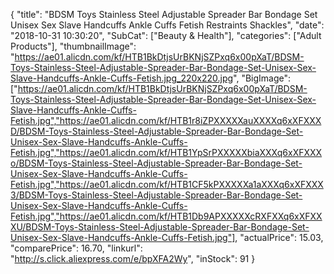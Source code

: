 {
	"title": "BDSM Toys Stainless Steel Adjustable Spreader Bar Bondage Set Unisex Sex Slave Handcuffs Ankle Cuffs Fetish Restraints Shackles",
	"date": "2018-10-31 10:30:20",
	"SubCat": ["Beauty & Health"],
	"categories": ["Adult Products"],
	"thumbnailImage": "https://ae01.alicdn.com/kf/HTB1BkDtjsUrBKNjSZPxq6x00pXaT/BDSM-Toys-Stainless-Steel-Adjustable-Spreader-Bar-Bondage-Set-Unisex-Sex-Slave-Handcuffs-Ankle-Cuffs-Fetish.jpg_220x220.jpg",
	"BigImage": ["https://ae01.alicdn.com/kf/HTB1BkDtjsUrBKNjSZPxq6x00pXaT/BDSM-Toys-Stainless-Steel-Adjustable-Spreader-Bar-Bondage-Set-Unisex-Sex-Slave-Handcuffs-Ankle-Cuffs-Fetish.jpg","https://ae01.alicdn.com/kf/HTB1r8iZPXXXXXauXXXXq6xXFXXXD/BDSM-Toys-Stainless-Steel-Adjustable-Spreader-Bar-Bondage-Set-Unisex-Sex-Slave-Handcuffs-Ankle-Cuffs-Fetish.jpg","https://ae01.alicdn.com/kf/HTB1YpSrPXXXXXbiaXXXq6xXFXXXo/BDSM-Toys-Stainless-Steel-Adjustable-Spreader-Bar-Bondage-Set-Unisex-Sex-Slave-Handcuffs-Ankle-Cuffs-Fetish.jpg","https://ae01.alicdn.com/kf/HTB1CF5kPXXXXXa1aXXXq6xXFXXX3/BDSM-Toys-Stainless-Steel-Adjustable-Spreader-Bar-Bondage-Set-Unisex-Sex-Slave-Handcuffs-Ankle-Cuffs-Fetish.jpg","https://ae01.alicdn.com/kf/HTB1Db9APXXXXXcRXFXXq6xXFXXXU/BDSM-Toys-Stainless-Steel-Adjustable-Spreader-Bar-Bondage-Set-Unisex-Sex-Slave-Handcuffs-Ankle-Cuffs-Fetish.jpg"],
	"actualPrice": 15.03,
	"comparePrice": 16.70,
	"linkurl": "http://s.click.aliexpress.com/e/bpXFA2Wy",
	"inStock": 91
}
